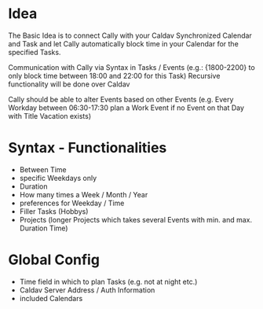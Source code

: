 # Idea

The Basic Idea is to connect Cally with your Caldav Synchronized Calendar and Task
and let Cally automatically block time in your Calendar for the specified Tasks.

Communication with Cally via Syntax in Tasks / Events
(e.g.: {1800-2200} to only block time between 18:00 and 22:00 for this Task)
Recursive functionality will be done over Caldav

Cally should be able to alter Events based on other Events
(e.g. Every Workday between 06:30-17:30 plan a Work Event if no Event on that Day with Title Vacation exists)

# Syntax - Functionalities

- Between Time
- specific Weekdays only
- Duration
- How many times a Week / Month / Year
- preferences for Weekday / Time
- Filler Tasks (Hobbys)
- Projects (longer Projects which takes several Events with min. and max. Duration Time)

# Global Config

- Time field in which to plan Tasks (e.g. not at night etc.)
- Caldav Server Address / Auth Information
- included Calendars